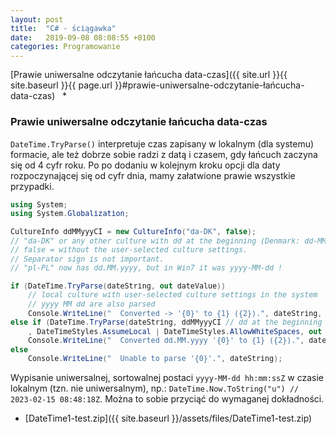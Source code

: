 ```yaml
---
layout: post
title:  "C# - ściągawka"
date:   2019-09-08 08:08:55 +0100
categories: Programowanie
---
```


[Prawie uniwersalne odczytanie łańcucha data-czas]({{ site.url }}{{ site.baseurl }}{{ page.url }}#prawie-uniwersalne-odczytanie-łańcucha-data-czas) &nbsp; *


### Prawie uniwersalne odczytanie łańcucha data-czas

`DateTime.TryParse()` interpretuje czas zapisany w lokalnym (dla systemu) formacie, ale też dobrze sobie radzi z datą i czasem, gdy łańcuch zaczyna się od 4 cyfr roku. Po po dodaniu w kolejnym kroku opcji dla daty rozpoczynającej się od cyfr dnia, mamy załatwione prawie wszystkie przypadki.


````cs
using System;
using System.Globalization;

CultureInfo ddMMyyyCI = new CultureInfo("da-DK", false);
// "da-DK" or any other culture with dd at the beginning (Denmark: dd-MM-yyyy)
// false = without the user-selected culture settings. 
// Separator sign is not important.
// "pl-PL" now has dd.MM.yyyy, but in Win7 it was yyyy-MM-dd !

if (DateTime.TryParse(dateString, out dateValue)) 
    // local culture with user-selected culture settings in the system
    // yyyy MM dd are also parsed
    Console.WriteLine("  Converted -> '{0}' to {1} ({2}).", dateString, dateValue, dateValue.Kind);
else if (DateTime.TryParse(dateString, ddMMyyyCI // dd at the beginning case
    , DateTimeStyles.AssumeLocal | DateTimeStyles.AllowWhiteSpaces, out dateValue))
    Console.WriteLine("  Converted dd.MM.yyyy '{0}' to {1} ({2}).", dateString, dateValue, dateValue.Kind);
else
    Console.WriteLine("  Unable to parse '{0}'.", dateString);
````


Wypisanie uniwersalnej, sortowalnej postaci `yyyy-MM-dd hh:mm:ssZ` w czasie lokalnym (tzn. nie uniwersalnym), np.: `DateTime.Now.ToString("u") // 2023-02-15 08:48:18Z`. Można to sobie przyciąć do wymaganej dokładności.


* [DateTime1-test.zip]({{ site.baseurl }}/assets/files/DateTime1-test.zip)

<style> pre code {font-size: smaller;} </style>
